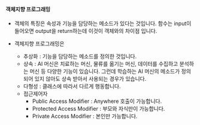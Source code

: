 #### 객체지향 프로그래밍

* 객체의 특징은 속성과 기능을 담당하는 메소드가 있다는 것입니다. 함수는 input이 들어오면 output을 return하는데 이것이 객체와의 차이점 입니다.

* 객체지향 프로그래밍은
  * 추상화 : 기능을 담당하는 메소드를 정의한 것입니다.
  * 상속 : AI 머신은 치료하는 머신, 물류를 옮기는 머신, 데이터를 수집하고 분석하는 머신 등 다양한 기능이 있습니다. 그런데 학습하는 AI 머신의 메소드가 정의되어 있지 않아도 상속 받아서 사용되는 경우가 있습니다.
  * 다형성 : 클래스에 따라서 다르게 행동합니다. 
  * 접근제어자
    * Public Access Modifier : Anywhere 호출이 가능합니다.
    * Protected Access Modifier : 부모와 자식만이 가능합니다.
    * Private Access Modifier : 본인만 가능합니다.